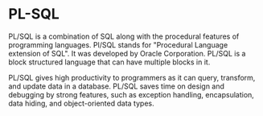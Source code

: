 # PL-SQL

PL/SQL is a combination of SQL along with the procedural features of programming languages. Pl/SQL stands for "Procedural Language extension of SQL". It was developed by Oracle Corporation. PL/SQL is a block structured language that can have multiple blocks in it. 

PL/SQL gives high productivity to programmers as it can query, transform, and update data in a database. PL/SQL saves time on design and debugging by strong features, such as exception handling, encapsulation, data hiding, and object-oriented data types.
